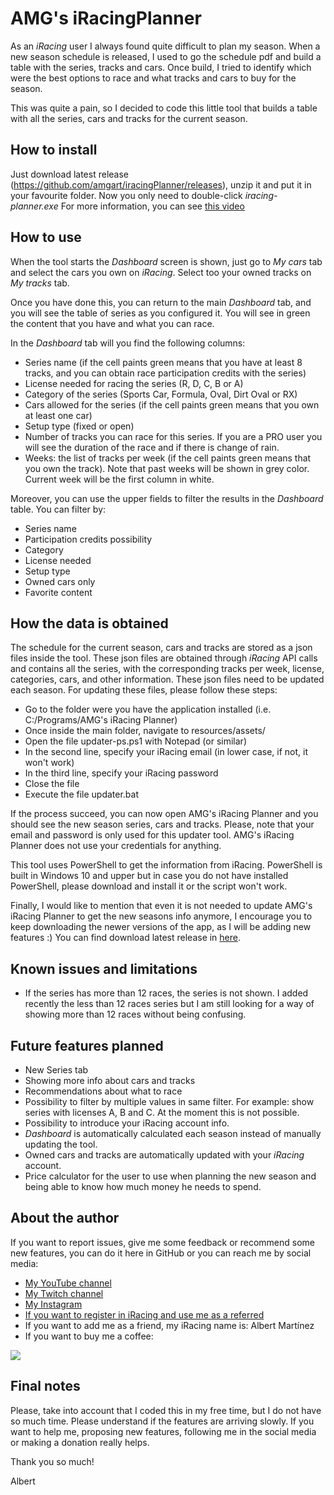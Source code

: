 # AMG's iRacingPlanner
As an *iRacing* user I always found quite difficult to plan my season. When a new season schedule is released,
I used to go the schedule pdf and build a table with the series, tracks and cars. Once build, I tried to identify
which were the best options to race and what tracks and cars to buy for the season.

This was quite a pain, so I decided to code this little tool that builds a table with all the series, cars and
tracks for the current season.

## How to install
Just download latest release (https://github.com/amgart/iracingPlanner/releases), unzip it and put it in your favourite folder.
Now you only need to double-click *iracing-planner.exe*
For more information, you can see [this video](https://www.youtube.com/watch?v=N_c2TQMzfDY&ab_channel=Amgart)

## How to use
When the tool starts the *Dashboard* screen is shown, just go to *My cars* tab and select the cars you own on *iRacing*.
Select too your owned tracks on *My tracks* tab.

Once you have done this, you can return to the main *Dashboard* tab, and you will see the table of series
as you configured it.
You will see in green the content that you have and what you can race.

In the *Dashboard* tab will you find the following columns:
*   Series name (if the cell paints green means that you have at least 8 tracks, and you can obtain race participation credits with the series)
*   License needed for racing the series (R, D, C, B or A)
*   Category of the series (Sports Car, Formula, Oval, Dirt Oval or RX)
*   Cars allowed for the series (if the cell paints green means that you own at least one car)
*   Setup type (fixed or open)
*   Number of tracks you can race for this series. If you are a PRO user you will see the duration of the race and if there is change of rain.
*   Weeks: the list of tracks per week (if the cell paints green means that you own the track).
    Note that past weeks will be shown in grey color. Current week will be the first column in white.


Moreover, you can use the upper fields to filter the results in the *Dashboard* table. You can filter by:
*   Series name
*   Participation credits possibility
*   Category
*   License needed
*   Setup type
*   Owned cars only
*   Favorite content

## How the data is obtained
The schedule for the current season, cars and tracks are stored as a json files inside the tool.
These json files are obtained through *iRacing* API calls and contains all the series, with the corresponding
tracks per week, license, categories, cars, and other information. These json files need to be updated each season.
For updating these files, please follow these steps:
*   Go to the folder were you have the application installed (i.e. C:/Programs/AMG's iRacing Planner)
*   Once inside the main folder, navigate to resources/assets/
*   Open the file updater-ps.ps1 with Notepad (or similar)
*   In the second line, specify your iRacing email (in lower case, if not, it won't work)
*   In the third line, specify your iRacing password
*   Close the file
*   Execute the file updater.bat

If the process succeed, you can now open AMG's iRacing Planner and you should see the new season series, cars and tracks.
Please, note that your email and password is only used for this updater tool. AMG's iRacing Planner does not use
your credentials for anything.

This tool uses PowerShell to get the information from iRacing. PowerShell is built in Windows 10 and upper but
in case you do not have installed PowerShell, please download and install it or the script won't work.

Finally, I would like to mention that even it is not needed to update AMG's iRacing Planner to get the new seasons info
anymore, I encourage you to keep downloading the newer versions of the app, as I will be adding new features :)
You can find download latest release in [here](https://github.com/amgart/iracingPlanner/releases).

## Known issues and limitations
*   If the series has more than 12 races, the series is not shown. I added recently the less than 12 races series but I 
    am still looking for a way of showing more than 12 races without being confusing.

## Future features planned
*   New Series tab
*   Showing more info about cars and tracks
*   Recommendations about what to race
*   Possibility to filter by multiple values in same filter. For example: show series with licenses A, B and C. At the moment this is not possible.
*   Possibility to introduce your iRacing account info.
*   *Dashboard* is automatically calculated each season instead of manually updating the tool.
*   Owned cars and tracks are automatically updated with your *iRacing* account.
*   Price calculator for the user to use when planning the new season and being able to know how much money he needs to spend.

## About the author
If you want to report issues, give me some feedback or recommend some new features, you can do it here in
GitHub or you can reach me by social media:

*   [My YouTube channel](https://www.youtube.com/channel/UC5TSGSOsf1KE2zjnFFJTSfw)
*   [My Twitch channel](https://www.twitch.tv/amgart88)
*   [My Instagram](https://www.instagram.com/amg.art/)
*   [If you want to register in iRacing and use me as a referred](https://www.iracing.com/membership/?refid=366160)
*   If you want to add me as a friend, my iRacing name is: Albert Martínez
*   If you want to buy me a coffee:

[![](https://www.paypalobjects.com/es_ES/ES/i/btn/btn_donate_LG.gif)](https://www.paypal.com/cgi-bin/webscr?cmd=_s-xclick&hosted_button_id=WBC5FZRDZHMSE)

## Final notes
Please, take into account that I coded this in my free time, but I do not have so much time. Please understand
if the features are arriving slowly.
If you want to help me, proposing new features, following me in the social media or making a donation
really helps.

Thank you so much!

Albert